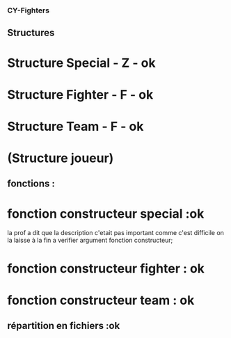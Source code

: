 ### CY-Fighters
## Structures
# Structure Special - Z - ok
# Structure Fighter - F - ok
# Structure Team - F - ok
# (Structure joueur) 
## fonctions  :
# fonction constructeur special :ok 
la prof a dit que la description c'etait pas important comme c'est difficile on la laisse à la fin
a verifier argument fonction constructeur;
# fonction constructeur fighter : ok
# fonction constructeur team : ok
## répartition en fichiers :ok


